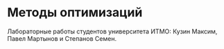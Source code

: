 # Методы оптимизаций
Лабораторные работы студентов университета ИТМО: Кузин Максим, Павел Мартынов и Степанов Семен.
